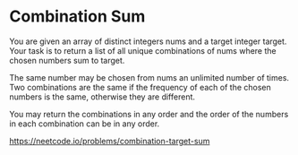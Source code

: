 # Combination Sum
You are given an array of distinct integers nums and a target integer target. Your task is to return a list of all unique combinations of nums where the chosen numbers sum to target.

The same number may be chosen from nums an unlimited number of times. Two combinations are the same if the frequency of each of the chosen numbers is the same, otherwise they are different.

You may return the combinations in any order and the order of the numbers in each combination can be in any order.


https://neetcode.io/problems/combination-target-sum